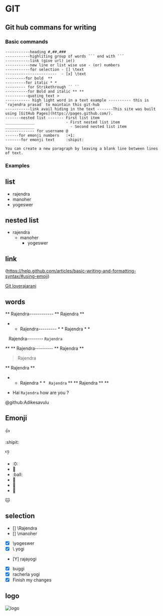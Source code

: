 # GIT
## Git hub commans for writing
### Basic commands
```
-----------heading #,##,###
-----------highliting group of words ``` end with ```
-----------link (give url) ie()
-----------new line or list wise use - (or) numbers
-----------for selection - [] \text
-----------------------  - [x] \text
---------for bold  **
---------for italic * *
--------- for Strikethrough `` ``
----------for Bold and italic ** **
----------quoting text >
----------- high light word in a text example ---------- this is `rajendra prasad` to maintain this git-hub
-----------link avail hiding in the text -------This site was built using [GitHub Pages](https://pages.github.com/).
-------nested list ------- First list item
_____________              - First nested list item
_____________                - Second nested list item
------------- for username @
------for emonji numbers   :+1:
-------for emonji text     :shipit:

You can create a new paragraph by leaving a blank line between lines of text.

```
### Examples
## list
- rajendra
- manoher
- yogeswer
## nested list
- rajendra
  - manoher
    - yogeswer
## link
(https://help.github.com/articles/basic-writing-and-formatting-syntax/#using-emoji)

[Git loverajarani](https://github.com/loverajarani/devops)
## words
** Rajendra------------ ** Rajendra **

* * Rajendra--------- * * Rajendra * *

`` `` Rajendra-------- `` Rajendra ``

** ** Rajendra--------- ** Rajendra **

> Rajendra

** Rajendra **
* * Rajendra * *
`` Rajendra``
** ** Rajendra ** **

- Hai `Rajendra` how are you ?

@github:Adikesavulu

## Emonji
:+1:

:shipit:

:-1:
- :0:
- :dog:
- :ball:
- :ant:
- :girl:
- :boy:

:cat:
                             
## selection
- [] \Rajendra
- [] \manoher
- [X] \yogeswer
- [x] \ yogi
- [Y] rajayogi 
- [x] buggi
- [X] racherla yogi
- [x] Finish my changes
## logo
![logo](https://i0.wp.com/garywoodfine.com/wp-content/uploads/2015/09/github.png?w=725&ssl=1)
